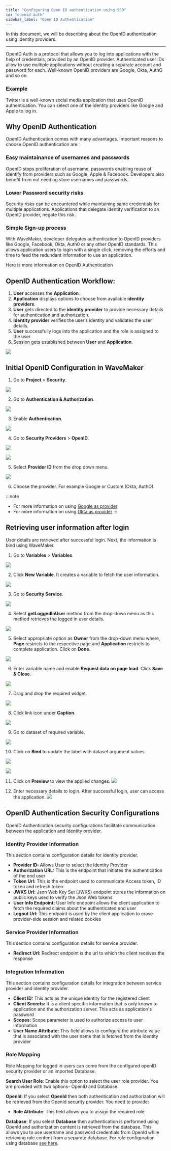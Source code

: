 ```yaml
---
title: "Configuring Open ID authentication using SSO"
id: "openid-auth"
sidebar_label: "Open ID Authentication"
---
```

In this document, we will be describing about the OpenID authentication using Identity providers.

---

OpenID Auth is a protocol that allows you to log into applications with the help of credentials, provided by an OpenID provider. Authenticated user IDs allow to use multiple applications without creating a separate account and password for each. Well-known OpenID providers are Google, Okta, AuthO and so on.

### Example

Twitter is a well-known social media application that uses OpenID authentication. You can select one of the identity providers like Google and Apple to log in.


## Why OpenID Authentication

OpenID Authentication comes with many advantages. Important reasons to choose OpenID authentication are:

### Easy maintainance of usernames and passwords

OpenID stops proliferation of username, passwords enabling reuse of identify from providers such as Google, Apple & Facebook. Developers also benefit from not needing store usernames and passwords.


### Lower Password security risks

Security risks can be encountered while maintaining same credentials for multiple applications. Applications that delegate identity verification to an OpenID provider, negate this risk. 

### Simple Sign-up process

With WaveMaker, developer delegates authentication to OpenID providers like Google, Facebook, Okta, Auth0 or any other OpenID standards. This allows application users to login with a single click, removing the efforts and time to feed the redundant information to use an application.

Here is more information on OpenID Authentication

## OpenID Authentication Workflow: 

1. **User** accesses the **Application**.
2. **Application** displays options to choose from available **identity providers**.
3. **User** gets directed to the **identity provider** to provide necessary details for authentication and authorization.
4. **Identity provider** verifies the user’s identity and validates the user details. 
5. **User** successfully logs into the application and the role is assigned to the user
6. Session gets established between **User** and **Application**.


[![](/learn/assets/OpenID_Architecture.png)](/learn/assets/OpenID_Architecture.png)

## Initial OpenID Configuration in WaveMaker

1. Go to **Project** > **Security**.

[![](/learn/assets/wm_openid_1_f.png)](/learn/assets/wm_openid_1_f.png)

2. Go to **Authentication & Authorization**.

[![](/learn/assets/wm_openid_2_f.png)](/learn/assets/wm_openid_2_f.png)

3. Enable **Authentication**.

[![](/learn/assets/wm_openid_3_f.png)](/learn/assets/wm_openid_3_f.png)

4. Go to **Security Providers** > **OpenID**.

[![](/learn/assets/wm_openid_4_f.png)](/learn/assets/wm_openid_4_f.png)

[![](/learn/assets/wm_openid_5_f.png)](/learn/assets/wm_openid_5_f.png)

5. Select **Provider ID** from the drop down menu.

[![](/learn/assets/wm_openid_6_f.png)](/learn/assets/wm_openid_6_f.png)

6. Choose the provider. For example Google or Custom (Okta, AuthO).

:::note
- For more information on using [Google as provider](/learn/how-tos/implement-openid-google-provider) 
- For more information on using [Okta as provider](/learn/how-tos/implement-openid-okta-provider)
::: 


## Retrieving user information after login

User details are retrieved after successful login. Next, the information is bind using WaveMaker.

1. Go to **Variables** > **Variables**.

[![](/learn/assets/wm_openid_Bind1.png)](/learn/assets/wm_openid_Bind1.png)

2. Click **New Variable**. It creates a variable to fetch the user information.

[![](/learn/assets/wm_openid_Bind2.png)](/learn/assets/wm_openid_Bind2.png)

3. Go to **Security Service**.

[![](/learn/assets/wm_openid_Bind3.png)](/learn/assets/wm_openid_Bind3.png)

4. Select **getLoggedInUser** method from the drop-down menu as this method retrieves the logged in user details.

[![](/learn/assets/wm_openid_Bind4.png)](/learn/assets/wm_openid_Bind4.png)

5. Select appropriate option as **Owner** from the drop-down menu where, **Page** restricts to the respective page and **Application** restricts to complete application. Click on **Done**.

[![](/learn/assets/wm_openid_Bind5.png)](/learn/assets/wm_openid_Bind5.png)

6. Enter variable name and enable  **Request data on page load**. Click **Save & Close**.

[![](/learn/assets/wm_openid_Bind6.png)](/learn/assets/wm_openid_Bind6.png)

7. Drag and drop the required widget.

[![](/learn/assets/wm_openid_Bind7.png)](/learn/assets/wm_openid_Bind7.png)

8. Click link icon under **Caption**.

[![](/learn/assets/wm_openid_Bind8.png)](/learn/assets/wm_openid_Bind8.png)

9. Go to dataset of required variable.

[![](/learn/assets/wm_openid_Bind9.png)](/learn/assets/wm_openid_Bind9.png)

10. Click on **Bind** to update the label with dataset argument values.

[![](/learn/assets/wm_openid_Bind10.png)](/learn/assets/wm_openid_Bind10.png)

[![](/learn/assets/wm_openid_Bind11.png)](/learn/assets/wm_openid_Bind11.png)

11. Click on **Preview** to view the applied changes.
[![](/learn/assets/wm_openid_Bind12.png)](/learn/assets/wm_openid_Bind12.png)

12. Enter necessary details to login. After successful login, user can access the application.
[![](/learn/assets/wm_openid_Bind13.png)](/learn/assets/wm_openid_Bind13.png)


## OpenID Authentication Security Configurations

OpenID Authentication security configurations facilitate communication between the application and Identity provider.

### Identity Provider Information

This section contains configuration details for identity provider. 

- **Provider ID:** Allows User to select the Identity Provider
- **Authorization URL:** This is the endpoint that initiates the authentication of the end user
- **Token Url:** This is the endpoint used to communicate Access token, ID token and refresh token
- **JWKS Url:** Json Web Key Set (JWKS) endpoint stores the information on public keys used to verify the Json Web tokens
- **User Info Endpoint:** User Info endpoint allows the client application to fetch the required claims about the authenticated end user
- **Logout Url:** This endpoint is used by the client application to erase provider-side session and related cookies

### Service Provider Information

This section contains configuration details for service provider. 

- **Redirect Url:** Redirect endpoint is the url to which the client receives the response

### Integration Information

This section contains configuration details for integration between service provider and identity provider. 

- **Client ID:** This acts as the unique identity for the registered client
- **Client Secrets:** It is a client specific information that is only known to application and the authorization server. This acts as application's password
- **Scopes:** Scope parameter is used to authorize access to user information
- **User Name Attribute:** This field allows to configure the attribute value that is associated with the user name that is fetched from the identity provider	

### Role Mapping

Role Mapping for logged in users can come from the configured openID security provider or an imported Database.

**Search User Role**: Enable this option to select the user role provider. You are provided with two options- OpenID and Database.

**OpenId**: If you select **OpenId** then both authentication and authorization will be retrieved from the OpenId security provider. You need to provide:

- **Role Attribute**: This field allows you to assign the required role.

**Database**: If you select **Database** then authentication is performed using OpenId and authorization content is retrieved from the database. This allows you to use username and password credentials from OpenId while retrieving role content from a separate database. For role configuration using database [see here](/learn/app-development/app-security/authorization/#user-onboarding).



